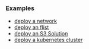 ### Examples


* [deploy a network](./python/overlay_network.md)
* [deploy an flist](./python/flist.md)
* [deploy an S3 Solution](./python/s3_storage.md)
* [deploy a kubernetes cluster](./python/kubernetes_cluster.md)



